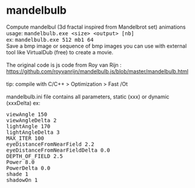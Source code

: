 # mandelbulb
Compute mandelbul (3d fractal inspired from Mandelbrot set) animations<br/>
usage: <span style='font-family:monospace'>mandelbulb.exe &lt;size&gt; &lt;output&gt; [nb]</span><br/>
ex: <span style='font-family:monospace'>mandelbulb.exe 512 mb1 64</span><br/>
Save a bmp image or sequence of bmp images you can use with external tool like VirtualDub (free) to create a movie.<br/>
<br/>
The original code is js code from Roy van Rijn : https://github.com/royvanrijn/mandelbulb.js/blob/master/mandelbulb.html<br/>
<br/>
tip: compile with C/C++ > Optimization > Fast /Ot<br/>
<br/>
mandelbulb.ini file contains all parameters, static (xxx) or dynamic (xxxDelta) ex:<br/>
<pre>
viewAngle 150
viewAngleDelta 2
lightAngle 170
lightAngleDelta 3
MAX_ITER 100
eyeDistanceFromNearField 2.2
eyeDistanceFromNearFieldDelta 0.0
DEPTH_OF_FIELD 2.5
Power 8.0
PowerDelta 0.0
shade 1
shadowOn 1
</pre>
